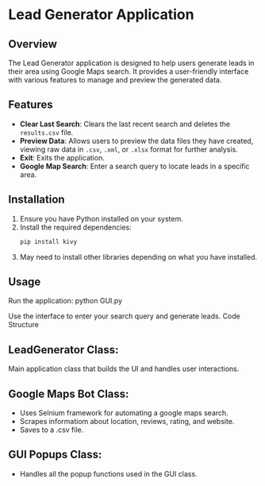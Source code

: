 
# Lead Generator Application

## Overview
The Lead Generator application is designed to help users generate leads in their area using Google Maps search. It provides a user-friendly interface with various features to manage and preview the generated data.

## Features
- **Clear Last Search**: Clears the last recent search and deletes the `results.csv` file.
- **Preview Data**: Allows users to preview the data files they have created, viewing raw data in `.csv`, `.xml`, or `.xlsx` format for further analysis.
- **Exit**: Exits the application.
- **Google Map Search**: Enter a search query to locate leads in a specific area.

## Installation
1. Ensure you have Python installed on your system.
2. Install the required dependencies:
   ```bash
   pip install kivy

3. May need to install other libraries depending on what you have installed.

## Usage
Run the application:
python GUI.py

Use the interface to enter your search query and generate leads.
Code Structure

## LeadGenerator Class: 
Main application class that builds the UI and handles user interactions.

## Google Maps Bot Class:

- Uses Selnium framework for automating a google maps search.
- Scrapes informatiom about location, reviews, rating, and website.
- Saves to a .csv file.

## GUI Popups Class:

- Handles all the popup functions used in the GUI class.